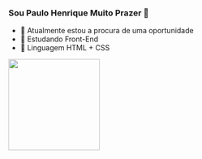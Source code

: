 ### Sou Paulo Henrique Muito Prazer  👋

- 🔭 Atualmente estou a procura de uma oportunidade 
- 🌱 Estudando Front-End
- 🤔 Linguagem HTML + CSS

<div>
  <a href-"https://github.com/PauloPH12">
  <img height="180em" src="https://github-readme-stats.vercel.app/api?username=PauloPH12&show_icons=true&theme=dark&include_all_commits=true&count_private=true"/>
</div>
